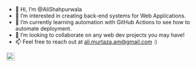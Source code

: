 - 👋 Hi, I’m @AliShahpurwala
- 👀 I’m interested in creating back-end systems for Web Applications.
- 🌱 I’m currently learning automation with GitHub Actions to see how to automate deployment.
- 💞️ I’m looking to collaborate on any web dev projects you may have!
- 📫 Feel free to reach out at ali.murtaza.am@gmail.com :)

<!---
AliShahpurwala/AliShahpurwala is a ✨ special ✨ repository because its `README.md` (this file) appears on your GitHub profile.
You can click the Preview link to take a look at your changes.
--->
<a href="https://www.linkedin.com/in/alishahpurwala/">
  <img align="left" alt="Ali's LinkedIn" width="22px" src="https://raw.githubusercontent.com/peterthehan/peterthehan/master/assets/linkedin.svg" />
</a>
